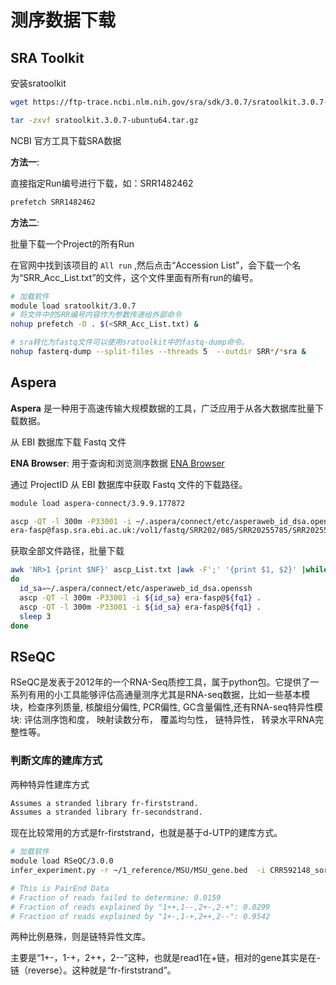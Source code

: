 # 测序数据下载

## SRA Toolkit

安装sratoolkit

```bash
wget https://ftp-trace.ncbi.nlm.nih.gov/sra/sdk/3.0.7/sratoolkit.3.0.7-ubuntu64.tar.gz

tar -zxvf sratoolkit.3.0.7-ubuntu64.tar.gz
```

NCBI 官方工具下载SRA数据

**方法一**:

直接指定Run编号进行下载，如：SRR1482462

```bash
prefetch SRR1482462
```

**方法二**:

批量下载一个Project的所有Run

在官网中找到该项目的 `All run` ,然后点击“Accession List”，会下载一个名为“SRR_Acc_List.txt”的文件，这个文件里面有所有run的编号。

```bash
# 加载软件
module load sratoolkit/3.0.7
# 将文件中的SRR编号内容作为参数传递给外部命令
nohup prefetch -O . $(<SRR_Acc_List.txt) &

# sra转化为fastq文件可以使用sratoolkit中的fastq-dump命令。
nohup fasterq-dump --split-files --threads 5  --outdir SRR*/*sra &
```

## Aspera

**Aspera** 是一种用于高速传输大规模数据的工具，广泛应用于从各大数据库批量下载数据。

从 EBI 数据库下载 Fastq 文件

**ENA Browser**: 用于查询和浏览测序数据 [ENA Browser](https://www.ebi.ac.uk/ena/browser/search)

通过 ProjectID 从 EBI 数据库中获取 Fastq 文件的下载路径。

```bash
module load aspera-connect/3.9.9.177872

ascp -QT -l 300m -P33001 -i ~/.aspera/connect/etc/asperaweb_id_dsa.openssh \
era-fasp@fasp.sra.ebi.ac.uk:/vol1/fastq/SRR202/085/SRR20255785/SRR20255785_1.fastq.gz
```

获取全部文件路径，批量下载

```bash
awk 'NR>1 {print $NF}' ascp_List.txt |awk -F';' '{print $1, $2}' |while read fq1 fq2
do
  id_sa=~/.aspera/connect/etc/asperaweb_id_dsa.openssh
  ascp -QT -l 300m -P33001 -i ${id_sa} era-fasp@${fq1} .
  ascp -QT -l 300m -P33001 -i ${id_sa} era-fasp@${fq1} .
  sleep 3
done
```

## RSeQC

RSeQC是发表于2012年的一个RNA-Seq质控工具，属于python包。它提供了一系列有用的小工具能够评估高通量测序尤其是RNA-seq数据，比如一些基本模块，检查序列质量, 核酸组分偏性, PCR偏性, GC含量偏性,还有RNA-seq特异性模块: 评估测序饱和度， 映射读数分布， 覆盖均匀性， 链特异性， 转录水平RNA完整性等。

### 判断文库的建库方式

两种特异性建库方式

```bash
Assumes a stranded library fr-firststrand.
Assumes a stranded library fr-secondstrand.
```

现在比较常用的方式是fr-firststrand，也就是基于d-UTP的建库方式。

```bash
# 加载软件
module load RSeQC/3.0.0
infer_experiment.py -r ~/1_reference/MSU/MSU_gene.bed  -i CRR592148_sorted.bam

# This is PairEnd Data
# Fraction of reads failed to determine: 0.0159
# Fraction of reads explained by "1++,1--,2+-,2-+": 0.0299
# Fraction of reads explained by "1+-,1-+,2++,2--": 0.9542
```

两种比例悬殊，则是链特异性文库。

主要是“1+-，1-+，2++，2--”这种，也就是read1在+链，相对的gene其实是在-链（reverse）。这种就是“fr-firststrand”。
